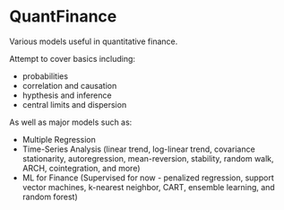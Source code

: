 # QuantFinance
Various models useful in quantitative finance. 

Attempt to cover basics including: 
- probabilities
- correlation and causation
- hypthesis and inference
- central limits and dispersion

As well as major models such as:
- Multiple Regression
- Time-Series Analysis (linear trend, log-linear trend, covariance stationarity, autoregression, mean-reversion, stability, random walk, ARCH, cointegration, and more)
- ML for Finance (Supervised for now - penalized regression, support vector machines, k-nearest neighbor, CART, ensemble learning, and random forest)
